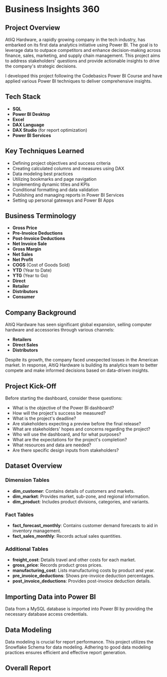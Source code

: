 # Business Insights 360

## Project Overview

AtliQ Hardware, a rapidly growing company in the tech industry, has embarked on its first data analytics initiative using Power BI. The goal is to leverage data to outpace competitors and enhance decision-making across finance, sales, marketing, and supply chain management. This project aims to address stakeholders' questions and provide actionable insights to drive the company's strategic decisions.

I developed this project following the Codebasics Power BI Course and have applied various Power BI techniques to deliver comprehensive insights.

## Tech Stack

- **SQL**
- **Power BI Desktop**
- **Excel**
- **DAX Language**
- **DAX Studio** (for report optimization)
- **Power BI Services**

## Key Techniques Learned

- Defining project objectives and success criteria
- Creating calculated columns and measures using DAX
- Data modeling best practices
- Utilizing bookmarks and page navigation
- Implementing dynamic titles and KPIs
- Conditional formatting and data validation
- Publishing and managing reports in Power BI Services
- Setting up personal gateways and Power BI Apps

## Business Terminology

- **Gross Price**
- **Pre-Invoice Deductions**
- **Post-Invoice Deductions**
- **Net Invoice Sale**
- **Gross Margin**
- **Net Sales**
- **Net Profit**
- **COGS** (Cost of Goods Sold)
- **YTD** (Year to Date)
- **YTG** (Year to Go)
- **Direct**
- **Retailer**
- **Distributors**
- **Consumer**

## Company Background

AltiQ Hardware has seen significant global expansion, selling computer hardware and accessories through various channels:

- **Retailers**
- **Direct Sales**
- **Distributors**

Despite its growth, the company faced unexpected losses in the American market. In response, AltiQ Hardware is building its analytics team to better compete and make informed decisions based on data-driven insights.

## Project Kick-Off

Before starting the dashboard, consider these questions:

- What is the objective of the Power BI dashboard?
- How will the project's success be measured?
- What is the project's deadline?
- Are stakeholders expecting a preview before the final release?
- What are stakeholders' hopes and concerns regarding the project?
- Who will use the dashboard, and for what purposes?
- What are the expectations for the project's completion?
- What resources and data are needed?
- Are there specific design inputs from stakeholders?

## Dataset Overview

### Dimension Tables

- **dim_customer**: Contains details of customers and markets.
- **dim_market**: Provides market, sub-zone, and regional information.
- **dim_product**: Includes product divisions, categories, and variants.

### Fact Tables

- **fact_forecast_monthly**: Contains customer demand forecasts to aid in inventory management.
- **fact_sales_monthly**: Records actual sales quantities.

### Additional Tables

- **freight_cost**: Details travel and other costs for each market.
- **gross_price**: Records product gross prices.
- **manufacturing_cost**: Lists manufacturing costs by product and year.
- **pre_invoice_deductions**: Shows pre-invoice deduction percentages.
- **post_invoice_deductions**: Provides post-invoice deduction details.

## Importing Data into Power BI

Data from a MySQL database is imported into Power BI by providing the necessary database access credentials.

## Data Modeling

Data modeling is crucial for report performance. This project utilizes the Snowflake Schema for data modeling. Adhering to good data modeling practices ensures efficient and effective report generation.

## Overall Report

